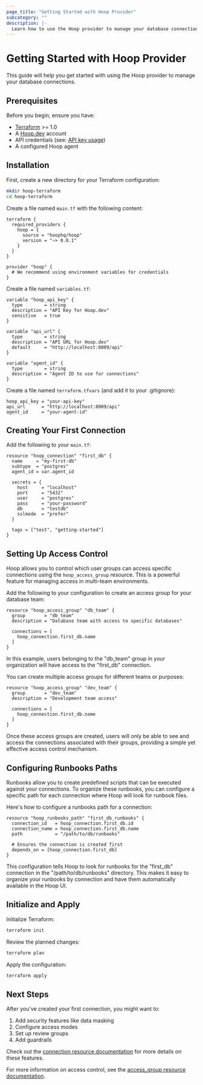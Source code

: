 ```yaml
---
page_title: "Getting Started with Hoop Provider"
subcategory: ""
description: |-
  Learn how to use the Hoop provider to manage your database connections.
---
```


# Getting Started with Hoop Provider

This guide will help you get started with using the Hoop provider to manage your database connections.

## Prerequisites

Before you begin, ensure you have:

- [Terraform](https://www.terraform.io/downloads.html) >= 1.0
- A [Hoop.dev](https://hoop.dev) account
- API credentials (see: [API key usage](https://hoop.dev/docs/learn/api-key-usage))
- A configured Hoop agent

## Installation

First, create a new directory for your Terraform configuration:

```bash
mkdir hoop-terraform
cd hoop-terraform
```

Create a file named `main.tf` with the following content:

```hcl
terraform {
  required_providers {
    hoop = {
      source = "hoophq/hoop"
      version = "~> 0.0.1"
    }
  }
}

provider "hoop" {
  # We recommend using environment variables for credentials
}
```

Create a file named `variables.tf`:

```hcl
variable "hoop_api_key" {
  type        = string
  description = "API Key for Hoop.dev"
  sensitive   = true
}

variable "api_url" {
  type        = string
  description = "API URL for Hoop.dev"
  default     = "http://localhost:8009/api"
}

variable "agent_id" {
  type        = string
  description = "Agent ID to use for connections"
}
```

Create a file named `terraform.tfvars` (and add it to your .gitignore):

```hcl
hoop_api_key = "your-api-key"
api_url      = "http://localhost:8009/api"
agent_id     = "your-agent-id"
```

## Creating Your First Connection

Add the following to your `main.tf`:

```hcl
resource "hoop_connection" "first_db" {
  name     = "my-first-db"
  subtype  = "postgres"
  agent_id = var.agent_id

  secrets = {
    host     = "localhost"
    port     = "5432"
    user     = "postgres"
    pass     = "your-password"
    db       = "testdb"
    sslmode  = "prefer"
  }

  tags = ["test", "getting-started"]
}
```

## Setting Up Access Control

Hoop allows you to control which user groups can access specific connections using the `hoop_access_group` resource. This is a powerful feature for managing access in multi-team environments.

Add the following to your configuration to create an access group for your database team:

```hcl
resource "hoop_access_group" "db_team" {
  group       = "db_team"
  description = "Database team with access to specific databases"
  
  connections = [
    hoop_connection.first_db.name
  ]
}
```

In this example, users belonging to the "db_team" group in your organization will have access to the "first_db" connection.

You can create multiple access groups for different teams or purposes:

```hcl
resource "hoop_access_group" "dev_team" {
  group       = "dev_team"
  description = "Development team access"
  
  connections = [
    hoop_connection.first_db.name
  ]
}
```

Once these access groups are created, users will only be able to see and access the connections associated with their groups, providing a simple yet effective access control mechanism.

## Configuring Runbooks Paths

Runbooks allow you to create predefined scripts that can be executed against your connections. To organize these runbooks, you can configure a specific path for each connection where Hoop will look for runbook files.

Here's how to configure a runbooks path for a connection:

```hcl
resource "hoop_runbooks_path" "first_db_runbooks" {
  connection_id   = hoop_connection.first_db.id
  connection_name = hoop_connection.first_db.name
  path            = "/path/to/db/runbooks"
  
  # Ensures the connection is created first
  depends_on = [hoop_connection.first_db]
}
```

This configuration tells Hoop to look for runbooks for the "first_db" connection in the "/path/to/db/runbooks" directory. This makes it easy to organize your runbooks by connection and have them automatically available in the Hoop UI.

## Initialize and Apply

Initialize Terraform:

```bash
terraform init
```

Review the planned changes:

```bash
terraform plan
```

Apply the configuration:

```bash
terraform apply
```

## Next Steps

After you've created your first connection, you might want to:

1. Add security features like data masking
2. Configure access modes
3. Set up review groups
4. Add guardrails

Check out the [connection resource documentation](../resources/connection.md) for more details on these features.

For more information on access control, see the [access_group resource documentation](../resources/access_group.md).
